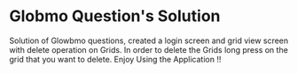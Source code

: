# Globmo Question's Solution

Solution of Glowbmo questions, created a login screen and grid view screen with delete operation on Grids. In order to delete the Grids long press on the grid that you want to delete. Enjoy Using the Application !!
